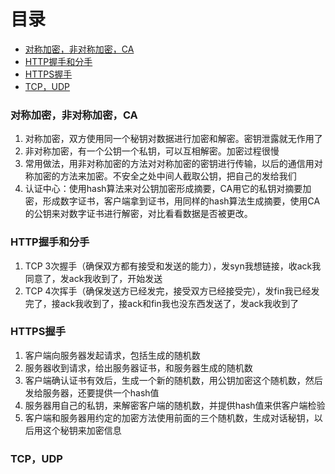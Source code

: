 # 目录
* [对称加密，非对称加密，CA](#对称加密，非对称加密，CA)
* [HTTP握手和分手](#HTTP握手和分手)
* [HTTPS握手](#HTTPS握手)
* [TCP，UDP](#TCP，UDP)


### 对称加密，非对称加密，CA
1. 对称加密，双方使用同一个秘钥对数据进行加密和解密。密钥泄露就无作用了
2. 非对称加密，有一个公钥一个私钥，可以互相解密。加密过程很慢
3. 常用做法，用非对称加密的方法对对称加密的密钥进行传输，以后的通信用对称加密的方法来加密。不安全之处中间人截取公钥，把自己的发给我们
4. 认证中心：使用hash算法来对公钥加密形成摘要，CA用它的私钥对摘要加密，形成数字证书，客户端拿到证书，用同样的hash算法生成摘要，使用CA的公钥来对数字证书进行解密，对比看看数据是否被更改。

### HTTP握手和分手
1. TCP 3次握手（确保双方都有接受和发送的能力），发syn我想链接，收ack我同意了，发ack我收到了，开始发送
2. TCP 4次挥手（确保发送方已经发完，接受双方已经接受完），发fin我已经发完了，接ack我收到了，接ack和fin我也没东西发送了，发ack我收到了

### HTTPS握手
1. 客户端向服务器发起请求，包括生成的随机数
2. 服务器收到请求，给出服务器证书，和服务器生成的随机数
3. 客户端确认证书有效后，生成一个新的随机数，用公钥加密这个随机数，然后发给服务器，还要提供一个hash值
4. 服务器用自己的私钥，来解密客户端的随机数，并提供hash值来供客户端检验
5. 客户端和服务器用约定的加密方法使用前面的三个随机数，生成对话秘钥，以后用这个秘钥来加密信息

### TCP，UDP

